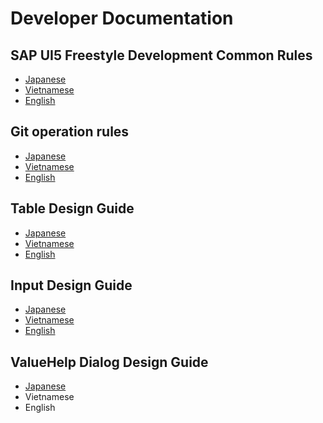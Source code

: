 # Developer Documentation

## SAP UI5 Freestyle Development Common Rules
- [Japanese](pages/guide-coding-style.md)
- [Vietnamese](pages/guide-coding-style_vn.md)
- [English](pages/guide-coding-style_en.md)

## Git operation rules
- [Japanese](pages/guide-git-operation.md)
- [Vietnamese](pages/guide-git-operation_vn.md)
- [English](pages/guide-git-operation_en.md)

## Table Design Guide
- [Japanese](pages/guide-table-design.md)
- [Vietnamese](pages/guide-table-design_vn.md)
- [English](pages/guide-table-design_en.md)

## Input Design Guide
- [Japanese](pages/guide-input-design.md)
- [Vietnamese](pages/guide-input-design_vn.md)
- [English](pages/guide-input-design_en.md)

## ValueHelp Dialog Design Guide
- [Japanese](pages/guide-valuehelp-dialog-design.md)
- Vietnamese
- English
